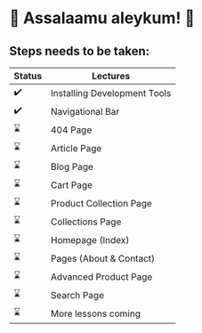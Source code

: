 # :wave: Assalaamu aleykum! :wave:

## Steps needs to be taken:

| Status             | Lectures                     |
| ------------------ | ---------------------------- |
| :heavy_check_mark: | Installing Development Tools |
| :heavy_check_mark: | Navigational Bar             |
| :hourglass:        | 404 Page                     |
| :hourglass:        | Article Page                 |
| :hourglass:        | Blog Page                    |
| :hourglass:        | Cart Page                    |
| :hourglass:        | Product Collection Page      |
| :hourglass:        | Collections Page             |
| :hourglass:        | Homepage (Index)             |
| :hourglass:        | Pages (About & Contact)      |
| :hourglass:        | Advanced Product Page        |
| :hourglass:        | Search Page                  |
| :hourglass:        | More lessons coming          |
